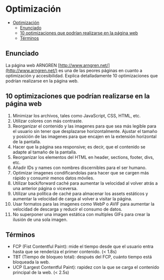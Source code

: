 # Optimización

- [Optimización](#optimización)
  - [Enunciado](#enunciado)
  - [10 optimizaciones que podrían realizarse en la página web](#10-optimizaciones-que-podrían-realizarse-en-la-página-web)
  - [Términos](#términos)

## Enunciado

La página web ARNGREN [http://www.arngren.net/](http://www.arngren.net/) es una de las peores páginas en cuanto a optimización y accesibilidad. Explica detalladamente 10 optimizaciones que podrían realizarse en la página web.

## 10 optimizaciones que podrían realizarse en la página web

1. Minimizar los archivos, tales como JavaScript, CSS, HTML, etc.
2. Utilizar colores con más contraste.
3. Reorganizar el contenido y las imagenes para que sea más legible para el usuario sin tener que desplazarse horizontalmente. Ajustar el tamaño y posición de las imagenes para que encajen en la extensión horizontal de la pantalla.
4. Hacer que la página sea responsive; es decir, que el contenido se adapte al tamaño de la pantalla.
5. Reorganizar los elementos del HTML en header, sections, footer, divs, etc.
6. Añadir IDs y names con nombres discernibles para el ser humano.
7. Optimizar imagenes condificandolas para hacer que se cargen más rápido y consumir menos datos móviles.
8. Utilizar back/forward caché para aumentar la velocidad al volver atrás a una anterior página o viceversa.
9. Utilizar una política de caché para almacenar los assets estáticos y aumentar la velocidad de carga al volver a visitar la página.
10. Usar formatos para las imagenes como WebP o AVIF para aumentar la velocidad de descarga y reducir el consumo de datos.
11. No superponer una imagen estática con multiples GIFs para crear la ilusión de una sola imagen.

## Términos

- FCP (Fist Contentful Paint): mide el tiempo desde que el usuario entra hasta que se renderiza el primer contenido. (< 1.8s)
- TBT (Tiempo de bloqueo total): después del FCP, cuánto tiempo está bloqueada la web.
- UCP (Largest Contentful Paint): rapidez con la que se carga el contenido principal de la web. (< 2.5s)
